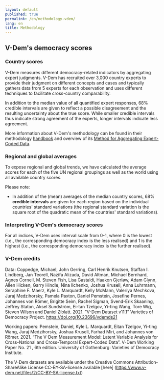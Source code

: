 ```yaml
---
layout: default
published: true
permalink: /en/methodology-vdem/
lang: en
title: Methodology
---
```


## V-Dem's democracy scores

### Country scores

V-Dem measures different democracy-related indicators by aggregating expert judgments. V-Dem has recruited over 3,000 country experts to provide their judgment on different concepts and cases and typically gathers data from 5 experts for each observation and uses different techniques to facilitate cross-country comparability.

In addition to the median value of all quantified expert responses, 68% credible intervals are given to reflect a possible disagreement and the resulting uncertainty about the true score. While smaller credible intervals thus indicate strong agreement of the experts, longer intervals indicate less agreement.

More information about V-Dem's methodology can be found in their methodology [handbook](https://www.v-dem.net/media/filer_public/94/87/94876a61-1682-4227-baa0-ab927645d507/method.pdf) and overview of its [Method for Aggregating Expert-Coded Data](https://www.v-dem.net/media/filer_public/96/82/9682e043-d302-4e90-b927-3f37e8469acd/v-dem_policybrief_17_2018.pdf).

### Regional and global averages

To expose regional and global trends, we have calculated the average scores for each of the five UN regional groupings as well as the world using all available country scores.

Please note:

* In addition of the (mean) averages of the median country scores, 68% **credible intervals** are given for each region based on the individual countries' standard variations (the regional standard variation is the square root of the quadratic mean of the countries' standard variations).  

### Interpreting V-Dem's democracy scores

For all indices, V-Dem uses interval scale from 0-1, where 0 is the lowest (i.e., the corresponding democracy index is the less realised) and 1 is the highest (i.e., the corresponding democracy index is the further realised).

### V-Dem credits 

Data: Coppedge, Michael, John Gerring, Carl Henrik Knutsen, Staffan I. Lindberg, Jan Teorell, Nazifa Alizada, David Altman, Michael Bernhard, Agnes Cornell, M. Steven Fish, Lisa Gastaldi, Haakon Gjerløw, Adam Glynn, Allen Hicken, Garry Hindle, Nina Ilchenko, Joshua Krusell, Anna Luhrmann, Seraphine F. Maerz, Kyle L. Marquardt, Kelly McMann, Valeriya Mechkova, Juraj Medzihorsky, Pamela Paxton, Daniel Pemstein, Joseﬁne Pernes, Johannes von Römer, Brigitte Seim, Rachel Sigman, Svend-Erik Skaaning, Jeffrey Staton, Aksel Sundström, Ei-tan Tzelgov, Yi-ting Wang, Tore Wig, Steven Wilson and Daniel Ziblatt. 2021. ”V-Dem Dataset v11.1” Varieties of Democracy Project. https://doi.org/10.23696/vdemds21

Working papers: Pemstein, Daniel, Kyle L. Marquardt, Eitan Tzelgov, Yi-ting Wang, Juraj Medzihorsky, Joshua Krusell, Farhad Miri, and Johannes von Römer. 2021. “The V-Dem Measurement Model: Latent Variable Analysis for Cross-National and Cross-Temporal Expert-Coded Data”. V-Dem Working Paper No. 21 , 6th edition. University of Gothenburg: Varieties of Democracy Institute.

The V-Dem datasets are available under the Creative Commons Attribution-ShareAlike License CC-BY-SA-license avalable [here] (https://www.v-dem.net/files/2/CC-BY-SA-license.txt)
